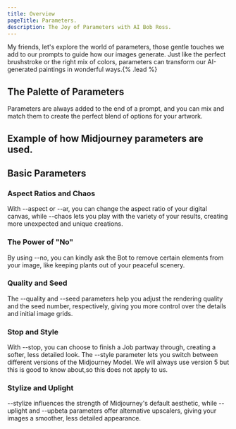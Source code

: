 ```yaml
---
title: Overview
pageTitle: Parameters.
description: The Joy of Parameters with AI Bob Ross.
---
```


My friends, let's explore the world of parameters, those gentle touches we add to our prompts to guide how our images generate. Just like the perfect brushstroke or the right mix of colors, parameters can transform our AI-generated paintings in wonderful ways.{% .lead %}

## The Palette of Parameters
Parameters are always added to the end of a prompt, and you can mix and match them to create the perfect blend of options for your artwork.

## Example of how Midjourney parameters are used.

## Basic Parameters

### Aspect Ratios and Chaos
With --aspect or --ar, you can change the aspect ratio of your digital canvas, while --chaos lets you play with the variety of your results, creating more unexpected and unique creations.

### The Power of "No"
By using --no, you can kindly ask the Bot to remove certain elements from your image, like keeping plants out of your peaceful scenery.

### Quality and Seed
The --quality and --seed parameters help you adjust the rendering quality and the seed number, respectively, giving you more control over the details and initial image grids.

### Stop and Style
With --stop, you can choose to finish a Job partway through, creating a softer, less detailed look. The --style parameter lets you switch between different versions of the Midjourney Model. We will always use version 5 but this is good to know about,so this does not apply to us.

### Stylize and Uplight
--stylize influences the strength of Midjourney's default aesthetic, while --uplight and --upbeta parameters offer alternative upscalers, giving your images a smoother, less detailed appearance.

